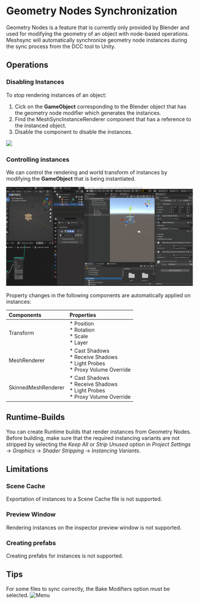 # Geometry Nodes Synchronization

Geometry Nodes is a feature that is currently only provided by Blender and 
used for modifying the geometry of an object with node-based operations.  
Meshsync will automatically synchronize geometry node instances during the sync process
from the DCC tool to Unity.

## Operations

### Disabling Instances

To stop rendering instances of an object:
1. Cick on the **GameObject** corresponding to the Blender object that has the geometry node modifier which generates the instances. 
2. Find the MeshSyncInstanceRenderer component that has a reference to the instanced object. 
3. Disable the component to disable the instances.

![](images/GeometryNodesDisable.gif)

### Controlling instances

We can control the rendering and world transform of instances by modifying the **GameObject** that 
is being instantiated.

![Menu](images/GeometryNodesMove.gif)

Property changes in the following components are automatically applied on instances:

|**Components** |**Properties** |
|:---                 |:---|
| Transform           | * Position <br/> * Rotation <br/> * Scale <br/> * Layer|
| MeshRenderer        | * Cast Shadows  <br/> * Receive Shadows <br/> * Light Probes <br/> * Proxy Volume Override|
| SkinnedMeshRenderer | * Cast Shadows <br/> * Receive Shadows <br/> * Light Probes <br/> * Proxy Volume Override|

## Runtime-Builds

You can create Runtime builds that render instances from Geometry Nodes.  
Before building, make sure that the required instancing variants are not stripped by 
selecting the _Keep All_ or _Strip Unused_ option in _Project Settings_ &rarr; _Graphics_ &rarr; _Shader Stripping_ &rarr; _Instancing Variants_.

## Limitations

### Scene Cache
Exportation of instances to a Scene Cache file is not supported.

### Preview Window
Rendering instances on the inspector preview window is not supported.

### Creating prefabs
Creating prefabs for instances is not supported.

## Tips
For some files to sync correctly, the Bake Modifiers option must be selected.
![Menu](images/BakeModsTip.png)
